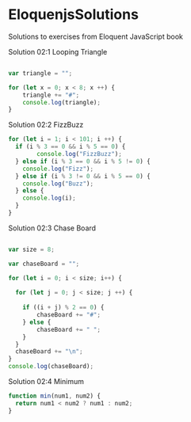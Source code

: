 # EloquenjsSolutions
Solutions to exercises from Eloquent JavaScript book

Solution 02:1 Looping Triangle

```javascript

var triangle = "";

for (let x = 0; x < 8; x ++) {
  	triangle += "#";
  	console.log(triangle);
}
```
Solution 02:2 FizzBuzz

```javascript
for (let i = 1; i < 101; i ++) {
  if (i % 3 == 0 && i % 5 == 0) {
    	console.log("FizzBuzz");
  } else if (i % 3 == 0 && i % 5 != 0) {
    console.log("Fizz");
  } else if (i % 3 != 0 && i % 5 == 0) {
    console.log("Buzz"); 
  } else {
  	console.log(i);
  }
}
```

Solution 02:3 Chase Board

```javascript

var size = 8;

var chaseBoard = "";

for (let i = 0; i < size; i++) {
   
  for (let j = 0; j < size; j ++) {
     
    if ((i + j) % 2 == 0) {
		chaseBoard += "#";
    } else {
    	chaseBoard += " ";
    }
  }
  chaseBoard += "\n";
}
console.log(chaseBoard);
```
Solution 02:4 Minimum

```javascript
function min(num1, num2) {
  return num1 < num2 ? num1 : num2;
}
```


